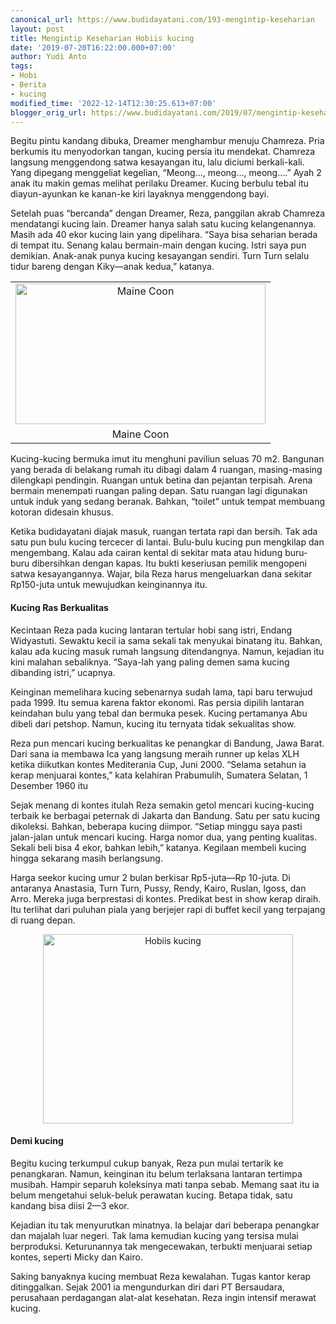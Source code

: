```yaml
---
canonical_url: https://www.budidayatani.com/193-mengintip-keseharian
layout: post
title: Mengintip Keseharian Hobiis kucing
date: '2019-07-20T16:22:00.000+07:00'
author: Yudi Anto
tags:
- Hobi
- Berita
- kucing
modified_time: '2022-12-14T12:30:25.613+07:00'
blogger_orig_url: https://www.budidayatani.com/2019/07/mengintip-keseharian-hobiis-kucing.html
---
```


<p>Begitu pintu kandang dibuka, Dreamer menghambur menuju Chamreza. Pria berkumis itu menyodorkan tangan, kucing persia itu mendekat. Chamreza langsung menggendong satwa kesayangan itu, lalu diciumi berkali-kali. Yang dipegang menggeliat kegelian, &#8220;Meong&#8230;, meong&#8230;, meong&#8230;.&#8221; Ayah 2 anak itu makin gemas melihat perilaku Dreamer. Kucing berbulu tebal itu diayun-ayunkan ke kanan-ke kiri layaknya menggendong bayi.</p><p>Setelah puas “bercanda” dengan Dreamer, Reza, panggilan akrab Chamreza mendatangi kucing lain. Dreamer hanya salah satu kucing kelangenannya. Masih ada 40 ekor kucing lain yang dipelihara. “Saya bisa seharian berada di tempat itu. Senang kalau bermain-main dengan kucing. Istri saya pun demikian. Anak-anak punya kucing kesayangan sendiri. Turn Turn selalu tidur bareng dengan Kiky—anak kedua,” katanya.</p><table align="center" cellpadding="0" cellspacing="0" style="margin-left: auto; margin-right: auto; text-align: center;"><tbody><tr><td style="text-align: center;"><a href="https://i0.wp.com/1.bp.blogspot.com/-omQJTZ66JXU/XTLUEoFeaqI/AAAAAAAADE4/NICGLfzXD3o6IqKgeA3WOTLMPvvwOWMPgCLcBGAs/s1600/Maine%2BCoon_800x451.jpg?ssl=1" style="margin-left: auto; margin-right: auto;"><img loading="lazy" alt="Maine Coon" border="0" data-original-height="451" data-original-width="800" height="225" src="https://i0.wp.com/1.bp.blogspot.com/-omQJTZ66JXU/XTLUEoFeaqI/AAAAAAAADE4/NICGLfzXD3o6IqKgeA3WOTLMPvvwOWMPgCLcBGAs/s400/Maine%2BCoon_800x451.jpg?resize=400%2C225&amp;ssl=1" title="Maine Coon" width="400" data-recalc-dims="1" /></a></td></tr><tr><td style="text-align: center;"><span dir="ltr" style="text-align: left;">Maine Coon</span></td></tr></tbody></table><p>Kucing-kucing bermuka imut itu menghuni paviliun seluas 70 m2. Bangunan yang berada di belakang rumah itu dibagi dalam 4 ruangan, masing-masing dilengkapi pendingin. Ruangan untuk betina dan pejantan terpisah. Arena bermain menempati ruangan paling depan. Satu ruangan lagi digunakan untuk induk yang sedang beranak. Bahkan, “toilet” untuk tempat membuang kotoran didesain khusus.</p><p>Ketika budidayatani diajak masuk, ruangan tertata rapi dan bersih. Tak ada satu pun bulu kucing tercecer di lantai. Bulu-bulu kucing pun mengkilap dan mengembang. Kalau ada cairan kental di sekitar mata atau hidung buru-buru dibersihkan dengan kapas. Itu bukti keseriusan pemilik mengopeni satwa kesayangannya. Wajar, bila Reza harus mengeluarkan dana sekitar Rp150-juta untuk mewujudkan keinginannya itu.</p><h4>Kucing Ras Berkualitas</h4><p>Kecintaan Reza pada kucing lantaran tertular hobi sang istri, Endang Widyastuti. Sewaktu kecil ia sama sekali tak menyukai binatang itu. Bahkan, kalau ada kucing masuk rumah langsung ditendangnya. Namun, kejadian itu kini malahan sebaliknya. “Saya-lah yang paling demen sama kucing dibanding istri,” ucapnya.</p><p>Keinginan memelihara kucing sebenarnya sudah lama, tapi baru terwujud pada 1999. Itu semua karena faktor ekonomi. Ras persia dipilih lantaran keindahan bulu yang tebal dan bermuka pesek. Kucing pertamanya Abu dibeli dari petshop. Namun, kucing itu ternyata tidak sekualitas show.</p><p>Reza pun mencari kucing berkualitas ke penangkar di Bandung, Jawa Barat. Dari sana ia membawa Ica yang langsung meraih runner up kelas XLH ketika diikutkan kontes Mediterania Cup, Juni 2000. “Selama setahun ia kerap menjuarai kontes,” kata kelahiran Prabumulih, Sumatera Selatan, 1 Desember 1960 itu</p><p>Sejak menang di kontes itulah Reza semakin getol mencari kucing-kucing terbaik ke berbagai peternak di Jakarta dan Bandung. Satu per satu kucing dikoleksi. Bahkan, beberapa kucing diimpor. “Setiap minggu saya pasti jalan-jalan untuk mencari kucing. Harga nomor dua, yang penting kualitas. Sekali beli bisa 4 ekor, bahkan lebih,” katanya. Kegilaan membeli kucing hingga sekarang masih berlangsung.</p><p>Harga seekor kucing umur 2 bulan berkisar Rp5-juta—Rp 10-juta. Di antaranya Anastasia, Turn Turn, Pussy, Rendy, Kairo, Ruslan, Igoss, dan Arro. Mereka juga berprestasi di kontes. Predikat best in show kerap diraih. Itu terlihat dari puluhan piala yang berjejer rapi di buffet kecil yang terpajang di ruang depan.</p><div style="clear: both; text-align: center;"><a href="https://i0.wp.com/1.bp.blogspot.com/-ayZqTKmnQiU/XTLUIjUNj3I/AAAAAAAADE8/dqvJuVMRfgA5FeaOdr3mAPdoBN3y3zD1gCLcBGAs/s1600/kucing_788x600.jpg?ssl=1" style="margin-left: 1em; margin-right: 1em;"><img loading="lazy" alt="Hobiis kucing" border="0" data-original-height="600" data-original-width="788" height="303" src="https://i1.wp.com/1.bp.blogspot.com/-ayZqTKmnQiU/XTLUIjUNj3I/AAAAAAAADE8/dqvJuVMRfgA5FeaOdr3mAPdoBN3y3zD1gCLcBGAs/s400/kucing_788x600.jpg?resize=400%2C303&amp;ssl=1" title="Hobiis kucing" width="400" data-recalc-dims="1" /></a></div><h4>Demi kucing</h4><p>Begitu kucing terkumpul cukup banyak, Reza pun mulai tertarik ke penangkaran. Namun, keinginan itu belum terlaksana lantaran tertimpa musibah. Hampir separuh koleksinya mati tanpa sebab. Memang saat itu ia belum mengetahui seluk-beluk perawatan kucing. Betapa tidak, satu kandang bisa diisi 2—3 ekor.</p><p>Kejadian itu tak menyurutkan minatnya. Ia belajar dari beberapa penangkar dan majalah luar negeri. Tak lama kemudian kucing yang tersisa mulai berproduksi. Keturunannya tak mengecewakan, terbukti menjuarai setiap kontes, seperti Micky dan Kairo.</p><p>Saking banyaknya kucing membuat Reza kewalahan. Tugas kantor kerap ditinggalkan. Sejak 2001 ia mengundurkan diri dari PT Bersaudara, perusahaan perdagangan alat-alat kesehatan. Reza ingin intensif merawat kucing.</p>